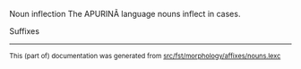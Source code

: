 Noun inflection
The APURINÃ language nouns inflect in cases.

Suffixes

* * *

<small>This (part of) documentation was generated from [src/fst/morphology/affixes/nouns.lexc](https://github.com/giellalt/lang-apu/blob/main/src/fst/morphology/affixes/nouns.lexc)</small>
